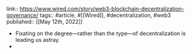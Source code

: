 link:: https://www.wired.com/story/web3-blockchain-decentralization-governance/
tags:: #article, #[[Wired]], #decentralization, #web3 
publiahed:: [[May 12th, 2022]]

- Fixating on the degree—rather than the type—of decentralization is leading us astray.
-